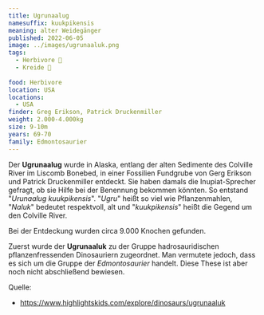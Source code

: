 ```yaml
---
title: Ugrunaalug
namesuffix: kuukpikensis
meaning: alter Weidegänger
published: 2022-06-05
image: ../images/ugrunaaluk.png
tags:
  - Herbivore 🌿
  - Kreide 🦴
  
food: Herbivore
location: USA
locations:
  - USA
finder: Greg Erikson, Patrick Druckenmiller
weight: 2.000-4.000kg
size: 9-10m
years: 69-70
family: Edmontosaurier
---
```

Der **Ugrunaalug** wurde in Alaska, entlang der alten Sedimente des Colville River im Liscomb Bonebed, in einer Fossilien Fundgrube von Gerg Erikson und Patrick Druckenmiller entdeckt. Sie haben damals die Inupiat-Sprecher gefragt, ob sie Hilfe bei der Benennung bekommen könnten. So entstand "*Urunaalug kuukpikensis*". "*Ugru*" heißt so viel wie Pflanzenmahlen, "*Naluk*" bedeutet respektvoll, alt und "*kuukpikensis*"  heißt die Gegend um den Colville River.

Bei der Entdeckung wurden circa 9.000 Knochen gefunden.

Zuerst wurde der **Ugrunaaluk** zu der Gruppe hadrosauridischen pflanzenfressenden Dinosauriern zugeordnet. Man vermutete jedoch, dass es sich um die Gruppe der *Edmontosaurier* handelt. Diese These ist aber noch nicht abschließend bewiesen.

Quelle:

* <https://www.highlightskids.com/explore/dinosaurs/ugrunaaluk>
